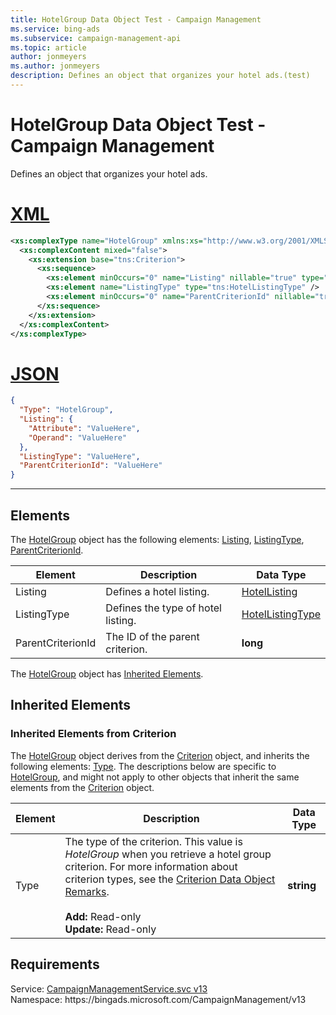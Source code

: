 ```yaml
---
title: HotelGroup Data Object Test - Campaign Management
ms.service: bing-ads
ms.subservice: campaign-management-api
ms.topic: article
author: jonmeyers
ms.author: jonmeyers
description: Defines an object that organizes your hotel ads.(test)
---
```

# HotelGroup Data Object Test - Campaign Management
Defines an object that organizes your hotel ads.

# [XML](#tab/xml)

```xml
<xs:complexType name="HotelGroup" xmlns:xs="http://www.w3.org/2001/XMLSchema">
  <xs:complexContent mixed="false">
    <xs:extension base="tns:Criterion">
      <xs:sequence>
        <xs:element minOccurs="0" name="Listing" nillable="true" type="tns:HotelListing" />
        <xs:element name="ListingType" type="tns:HotelListingType" />
        <xs:element minOccurs="0" name="ParentCriterionId" nillable="true" type="xs:long" />
      </xs:sequence>
    </xs:extension>
  </xs:complexContent>
</xs:complexType>
```

# [JSON](#tab/json)

```json
{
  "Type": "HotelGroup",
  "Listing": {
    "Attribute": "ValueHere",
    "Operand": "ValueHere"
  },
  "ListingType": "ValueHere",
  "ParentCriterionId": "ValueHere"
}
```

-----

## <a name="elements"></a>Elements

The [HotelGroup](hotelgroup.md) object has the following elements: [Listing](#listing), [ListingType](#listingtype), [ParentCriterionId](#parentcriterionid).

|Element|Description|Data Type|
|-----------|---------------|-------------|
|<a name="listing"></a>Listing|Defines a hotel listing.|[HotelListing](hotellisting.md)|
|<a name="listingtype"></a>ListingType|Defines the type of hotel listing.|[HotelListingType](hotellistingtype.md)|
|<a name="parentcriterionid"></a>ParentCriterionId|The ID of the parent criterion.|**long**|

The [HotelGroup](hotelgroup.md) object has [Inherited Elements](#inheritedelements).

## <a name="inheritedelements"></a>Inherited Elements

### <a name="inheritedelementscriterion"></a>Inherited Elements from Criterion
The [HotelGroup](hotelgroup.md) object derives from the [Criterion](criterion.md) object, and inherits the following elements: [Type](#type). The descriptions below are specific to [HotelGroup](hotelgroup.md), and might not apply to other objects that inherit the same elements from the [Criterion](criterion.md) object.  

|Element|Description|Data Type|
|-----------|---------------|-------------|
|<a name="type"></a>Type|The type of the criterion. This value is *HotelGroup* when you retrieve a hotel group criterion. For more information about criterion types, see the [Criterion Data Object Remarks](criterion.md#remarks).<br/><br/>**Add:** Read-only<br/>**Update:** Read-only|**string**|

## Requirements
Service: [CampaignManagementService.svc v13](https://campaign.api.bingads.microsoft.com/Api/Advertiser/CampaignManagement/v13/CampaignManagementService.svc)  
Namespace: https\://bingads.microsoft.com/CampaignManagement/v13  

